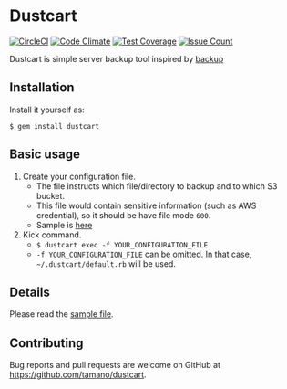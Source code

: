# Dustcart

[![CircleCI](https://circleci.com/gh/tamano/dustcart.svg?style=svg)](https://circleci.com/gh/tamano/dustcart)
[![Code Climate](https://codeclimate.com/github/tamano/dustcart/badges/gpa.svg)](https://codeclimate.com/github/tamano/dustcart)
[![Test Coverage](https://codeclimate.com/github/tamano/dustcart/badges/coverage.svg)](https://codeclimate.com/github/tamano/dustcart/coverage)
[![Issue Count](https://codeclimate.com/github/tamano/dustcart/badges/issue_count.svg)](https://codeclimate.com/github/tamano/dustcart)

Dustcart is simple server backup tool inspired by [backup](https://github.com/backup/backup)

## Installation

Install it yourself as:

    $ gem install dustcart

## Basic usage

1. Create your configuration file.
    - The file instructs which file/directory to backup and to which S3 bucket.
    - This file would contain sensitive information (such as AWS credential), so it should be have file mode `600`.
    - Sample is [here](https://github.com/tamano/dustcart/blob/master/spec/sample_instructions/backup_all.rb)
2. Kick command.
    - `$ dustcart exec -f YOUR_CONFIGURATION_FILE`
    - `-f YOUR_CONFIGURATION_FILE` can be omitted. In that case, `~/.dustcart/default.rb` will be used.

## Details

Please read the [sample file](https://github.com/tamano/dustcart/blob/master/spec/sample_instructions/backup_all.rb).


## Contributing

Bug reports and pull requests are welcome on GitHub at https://github.com/tamano/dustcart.

